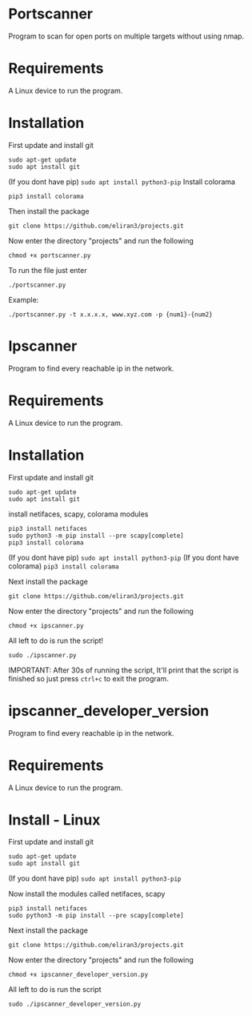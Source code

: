 # Portscanner
Program to scan for open ports on multiple targets without using nmap.

# Requirements
A Linux device to run the program.

# Installation
First update and install git
```
sudo apt-get update
sudo apt install git
```
(If you dont have pip) ``` sudo apt install python3-pip ```
Install colorama
```
pip3 install colorama
```
Then install the package
```
git clone https://github.com/eliran3/projects.git
```
Now enter the directory "projects" and run the following
```
chmod +x portscanner.py
```
To run the file just enter
```
./portscanner.py
```
Example:
```
./portscanner.py -t x.x.x.x, www.xyz.com -p {num1}-{num2}
```


# Ipscanner
Program to find every reachable ip in the network.

# Requirements
A Linux device to run the program.

# Installation
First update and install git
```
sudo apt-get update
sudo apt install git
```
install netifaces, scapy, colorama modules
```
pip3 install netifaces
sudo python3 -m pip install --pre scapy[complete]
pip3 install colorama
```
(If you dont have pip) ``` sudo apt install python3-pip ```
(If you dont have colorama) ``` pip3 install colorama ```

Next install the package
```
git clone https://github.com/eliran3/projects.git
```
Now enter the directory "projects" and run the following
```
chmod +x ipscanner.py
```
All left to do is run the script!
```
sudo ./ipscanner.py
```
IMPORTANT: After 30s of running the script, It'll print that the script is finished so just press ``` ctrl+c ``` to exit the program.


# ipscanner_developer_version
Program to find every reachable ip in the network.

# Requirements
A Linux device to run the program.

# Install - Linux
First update and install git
```
sudo apt-get update
sudo apt install git
```
(If you dont have pip) ``` sudo apt install python3-pip ```

Now install the modules called netifaces, scapy
```
pip3 install netifaces
sudo python3 -m pip install --pre scapy[complete]
```
Next install the package
```
git clone https://github.com/eliran3/projects.git
```
Now enter the directory "projects" and run the following
```
chmod +x ipscanner_developer_version.py
```
All left to do is run the script
```
sudo ./ipscanner_developer_version.py
```

